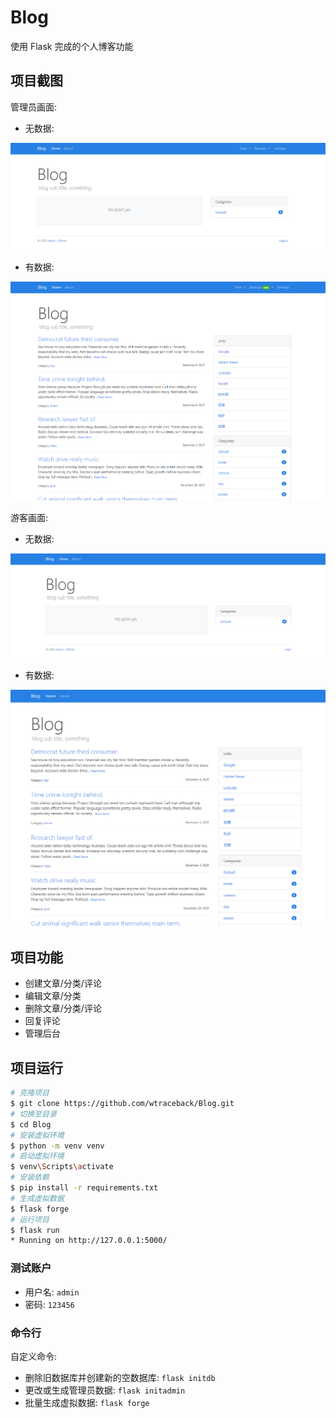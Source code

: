 # Blog

使用 Flask 完成的个人博客功能


## 项目截图

管理员画面:
- 无数据:

![管理员画面-无数据](app/screenshot/index_with_admin_no_data.png)

- 有数据:

![管理员画面-有数据](app/screenshot/index_with_admin.png)


游客画面:
- 无数据:

![游客画面-无数据](app/screenshot/index_with_guest_no_data.png)

- 有数据:

![游客画面-有数据](app/screenshot/index_with_guest.png)


## 项目功能
- 创建文章/分类/评论
- 编辑文章/分类
- 删除文章/分类/评论
- 回复评论
- 管理后台


## 项目运行
```bash
# 克隆项目
$ git clone https://github.com/wtraceback/Blog.git
# 切换至目录
$ cd Blog
# 安装虚拟环境
$ python -m venv venv
# 启动虚拟环境
$ venv\Scripts\activate
# 安装依赖
$ pip install -r requirements.txt
# 生成虚拟数据
$ flask forge
# 运行项目
$ flask run
* Running on http://127.0.0.1:5000/
```


### 测试账户
- 用户名: `admin`
- 密码: `123456`


### 命令行
自定义命令:
- 删除旧数据库并创建新的空数据库: `flask initdb`
- 更改或生成管理员数据: `flask initadmin`
- 批量生成虚拟数据: `flask forge`
